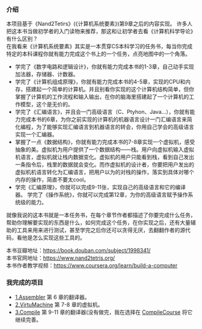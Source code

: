
 ### 介绍
 本项目基于《Nand2Tetirs》(《计算机系统要素》)第9章之后的内容实现。
 许多人把这本书当做初学者的入门读物来推荐，那这和让初学者去看《计算机科学导论》有什么区别？  
 在我看来《计算机系统要素》其实是一本贯穿CS本科学习的任务书，每当你完成特定的本科课程你就有能力完成这个书上的一个任务，点亮地图中的一个角落。 
    
* 学完了《数字电路和逻辑设计》，你就有能力完成本书的1-3章，自己动手实现加法器，存储器、计数器。  
* 学完了《计算机组成原理》，你就有能力完成本书的4-5章，实现的CPU和内存，搭建起一个简单的计算机。并且别看你实现的这个计算机结构简单，但你掌握了计算机的工作流程和输入输出，在你的脑海里搭建起了一个计算机的工作模型，这个是无价的。  
* 学完了《汇编语言》，并且会一门高级语言（C、Ptyhon、Java...），你就有能力完成本书的6章，为你之前实现的计算机的机器语言设计一门汇编语言来简化编程，为了能够实现汇编语言到机器语言的转会，你用自己学会的高级语言实现一个汇编器。  
* 掌握了一点《数据结构》，你就有能力完成本书的7-8章实现一个虚拟机，感受抽象的美。虚拟机为用户提供了一个数据结构——栈。用户向虚拟机输入虚拟机语言，虚拟机就让栈内数据变化。虚拟机的用户只能看到栈，看到自己发出一条指令后，栈里的数据就会变化。而作虚拟机的设计者，你要把用户发出的虚拟机机语言转化为汇编语言，把用户以为的对栈的操作，落实到具体对哪个内存的操作，简直不要太cool。  
* 学完《汇编原理》，你就可以完成9-11张，实现自己的高级语言和它的编译器。 学完了《操作系统》，你就可以完成第12章，为你的高级语言赋予操作系统级的能力。

就像我说的这本书就是一本任务书，在每个章节作者都描述了你要完成什么任务，帮助你理解要实现的东西是什么，如何完成这个任务，在你实现之后，还有大量辅助的工具来用来进行测试，甚至学完之后你还可以贪得无厌，去翻翻作者的源代码，看他是怎么实现这些工具的。
 
本书豆瓣地址：https://book.douban.com/subject/1998341/  
本书官网地址：https://www.nand2tetris.org/  
本书作者教学视频：https://www.coursera.org/learn/build-a-computer  
### 我完成的项目
* [1.Assembler](./1.Assembler) 第 6 章的翻译器。
* [2.VirtuMachine](./2.VirtualMachine) 第 7-8 章的虚拟机。
* [3.Compile](./3.Compile) 第 9-11 章的翻译器(没有做完，我在选择在 [CompileCourse](./CompileCourse) 将它继续完善。

